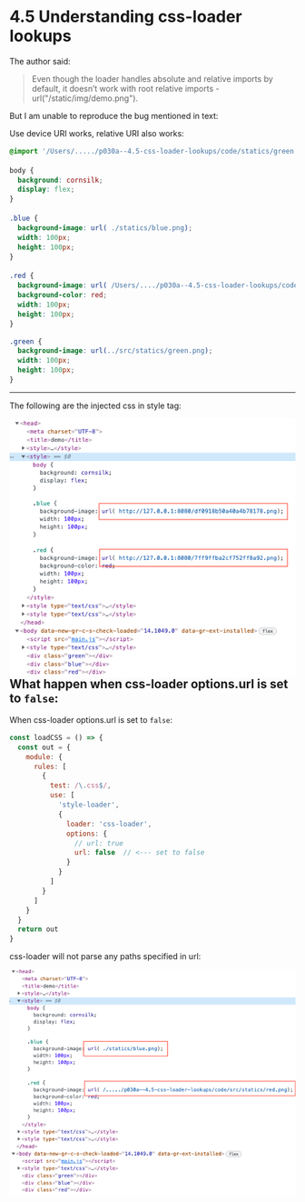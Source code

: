 

# 4.5 Understanding css-loader lookups



The author said:

> Even though the loader handles absolute and relative imports by default, it doesn’t work with root relative imports - url("/static/img/demo.png").

But  I am unable to reproduce the bug mentioned in text:

Use device URI works, relative URI also works:

```css
@import '/Users/...../p030a--4.5-css-loader-lookups/code/statics/green.css';

body {
  background: cornsilk;
  display: flex;
}

.blue {
  background-image: url( ./statics/blue.png);
  width: 100px;
  height: 100px;
}

.red {
  background-image: url( /Users/..../p030a--4.5-css-loader-lookups/code/src/statics/red.png);
  background-color: red;
  width: 100px;
  height: 100px;
}
```

```css
.green {
  background-image: url(../src/statics/green.png);
  width: 100px;
  height: 100px;
}
```



---

The following are the injected css in style tag:

<img src="./note-imgs/css-loader-options-url-true.png" align=left width="700px" />
<img src="./note-imgs/css-loader-options-url-true.png" align=left width="5000px" height="0px" />

## What happen when css-loader options.url is set to `false`:

When  css-loader options.url is set to `false`:

```javascript
const loadCSS = () => {
  const out = {
    module: {
      rules: [
        {
          test: /\.css$/,
          use: [
            'style-loader',
            {
              loader: 'css-loader',
              options: {
                // url: true
                url: false  // <--- set to false
              }
            }
          ]
        }
      ]
    }
  }
  return out
}
```



css-loader will not parse any paths specified in url:

<img src="./note-imgs/css-loader-options-url-false.png" align=left width="700px" />
